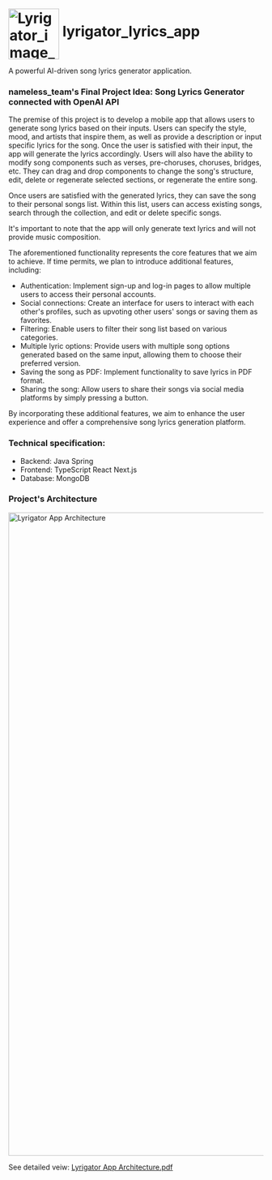 # <img src="https://github.com/AnastasiaKurayshevich/nameless_lyrics_app/assets/48127840/daf2c645-b823-4f34-ac71-eaf9da172377" alt="Lyrigator_image_1-modified" width="100" style="vertical-align: middle; margin-bottom: -5px;"> lyrigator_lyrics_app

A powerful AI-driven song lyrics generator application. 

### nameless_team's Final Project Idea: Song Lyrics Generator connected with OpenAI API
The premise of this project is to develop a mobile app that allows users to generate song lyrics based on their inputs. Users can specify the style, mood, and artists that inspire them, as well as provide a description or input specific lyrics for the song. Once the user is satisfied with their input, the app will generate the lyrics accordingly. Users will also have the ability to modify song components such as verses, pre-choruses, choruses, bridges, etc. They can drag and drop components to change the song's structure, edit, delete or regenerate selected sections, or regenerate the entire song.

Once users are satisfied with the generated lyrics, they can save the song to their personal songs list. Within this list, users can access existing songs, search through the collection, and edit or delete specific songs.

It's important to note that the app will only generate text lyrics and will not provide music composition.

The aforementioned functionality represents the core features that we aim to achieve. If time permits, we plan to introduce additional features, including:

- Authentication: Implement sign-up and log-in pages to allow multiple users to access their personal accounts.
- Social connections: Create an interface for users to interact with each other's profiles, such as upvoting other users' songs or saving them as favorites.
- Filtering: Enable users to filter their song list based on various categories.
- Multiple lyric options: Provide users with multiple song options generated based on the same input, allowing them to choose their preferred version.
- Saving the song as PDF: Implement functionality to save lyrics in PDF format.
- Sharing the song: Allow users to share their songs via social media platforms by simply pressing a button.

By incorporating these additional features, we aim to enhance the user experience and offer a comprehensive song lyrics generation platform.

### Technical specification: 

- Backend: Java Spring
- Frontend: TypeScript React Next.js
- Database: MongoDB

### Project's Architecture 

<img width="1269" alt="Lyrigator App Architecture" src="https://github.com/AnastasiaKurayshevich/nameless_lyrics_app/assets/125829513/417e2a5c-c147-4b7a-95c3-5c263e12ce20">


See detailed veiw: [Lyrigator App Architecture.pdf](https://github.com/AnastasiaKurayshevich/nameless_lyrics_app/files/12048292/Lyrigator.App.Architecture.pdf)




